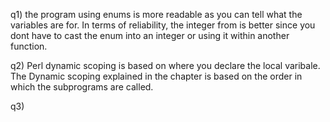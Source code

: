 q1) the program using enums is more readable as you can tell what the variables are for. In terms of reliability, the integer from is better since you dont have to cast the enum into an integer or using it within another function.

q2) Perl dynamic scoping is based on where you declare the local varibale. The Dynamic scoping explained in the chapter is
    based on the order in which the subprograms are called.

q3) 
